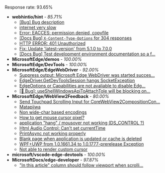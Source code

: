 Response rate: 93.65%

* **webhintio/hint** - _85.71%_
  * [[Bug] Bug description](https://github.com/webhintio/hint/issues/5517)
  * [internet very slow](https://github.com/webhintio/hint/issues/5516)
  * [Error: EACCES: permission denied, copyfile](https://github.com/webhintio/hint/issues/5432)
  * [[Docs Bug] `X-Content-Type-Options` for 304 responses](https://github.com/webhintio/hint/issues/5417)
  * [HTTP ERROR: 401 Unauthorized](https://github.com/webhintio/hint/issues/5362)
  * [Fix: Update 'latest-version' from 5.1.0 to 7.0.0](https://github.com/webhintio/hint/pull/5471)
  * [[Docs Bug] Test development environment documentation so a f...](https://github.com/webhintio/hint/issues/5404)
* **MicrosoftEdge/demos** - _100.00%_
* **MicrosoftEdge/DevTools** - _100.00%_
* **MicrosoftEdge/EdgeWebDriver** - _92.00%_
  * [Suppress output: Microsoft Edge WebDriver was started succes...](https://github.com/MicrosoftEdge/EdgeWebDriver/issues/82)
  * [EdgeDriver.GetDevToolsSession hangs SocketException](https://github.com/MicrosoftEdge/EdgeWebDriver/issues/65)
  * [EdgeOptions or Capabilities are not avaliable to disable Edg...](https://github.com/MicrosoftEdge/EdgeWebDriver/issues/61)
  * [[🐛 Bug]: useShellWindowsApiToAttachToIe will be blocking on...](https://github.com/MicrosoftEdge/EdgeWebDriver/issues/34)
* **MicrosoftEdge/WebView2Feedback** - _80.00%_
  * [Send Touchpad Scrolling Input for CoreWebView2CompositionCon...](https://github.com/MicrosoftEdge/WebView2Feedback/issues/3435)
  * [Matapiiwa ](https://github.com/MicrosoftEdge/WebView2Feedback/issues/3434)
  * [Non wide-char based encodings](https://github.com/MicrosoftEdge/WebView2Feedback/issues/3423)
  * [How to get mouse cursor pixel?](https://github.com/MicrosoftEdge/WebView2Feedback/issues/3415)
  * [application "hang" / mousover not working (DS_CONTROL ?)](https://github.com/MicrosoftEdge/WebView2Feedback/issues/3433)
  * [Html Audio Control: Can't set currentTime](https://github.com/MicrosoftEdge/WebView2Feedback/issues/3422)
  * [PrintAsync not working properly](https://github.com/MicrosoftEdge/WebView2Feedback/issues/3421)
  * [Blank page when application is updated or cache is deleted](https://github.com/MicrosoftEdge/WebView2Feedback/issues/3412)
  * [WPF+UWP from 1.0.1661.34 to 1.0.1777-prerelease  Exception](https://github.com/MicrosoftEdge/WebView2Feedback/issues/3405)
  * [Not able to render custom cursor](https://github.com/MicrosoftEdge/WebView2Feedback/issues/3388)
* **microsoft/vscode-edge-devtools** - _100.00%_
* **MicrosoftDocs/edge-developer** - _97.87%_
  * ["In this article" column should follow viewport when scrolli...](https://github.com/MicrosoftDocs/edge-developer/issues/2558)
